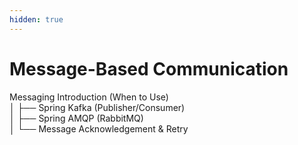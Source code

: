 ```yaml
---
hidden: true
---
```


# Message-Based Communication

Messaging Introduction (When to Use)\
│ ├── Spring Kafka (Publisher/Consumer)\
│ ├── Spring AMQP (RabbitMQ)\
│ └── Message Acknowledgement & Retry
